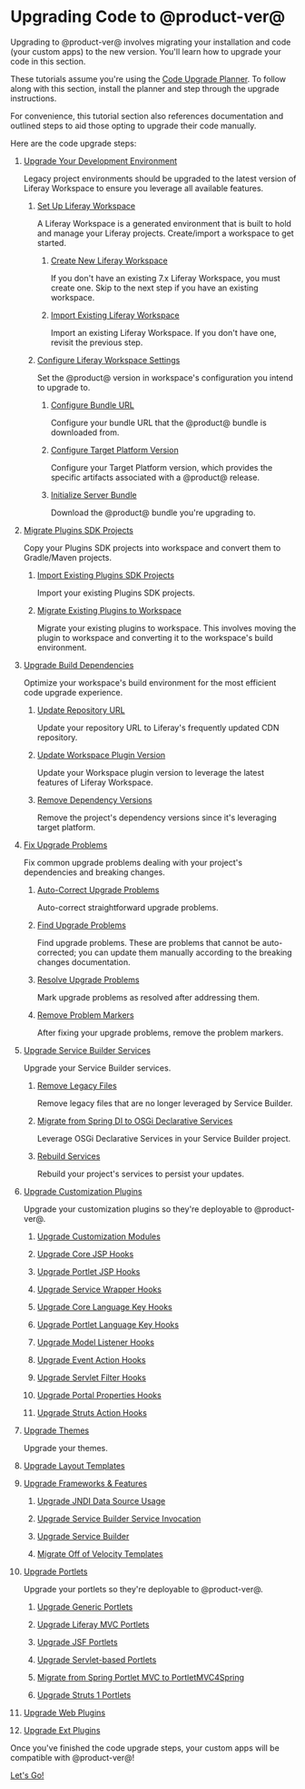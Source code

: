 # Upgrading Code to @product-ver@

Upgrading to @product-ver@ involves migrating your installation and code (your
custom apps) to the new version. You'll learn how to upgrade your code in this
section.

These tutorials assume you're using the
[Code Upgrade Planner](/docs/reference/7-2/-/knowledge_base/r/code-upgrade-planner).
To follow along with this section, install the planner and step through the
upgrade instructions.

For convenience, this tutorial section also references documentation and
outlined steps to aid those opting to upgrade their code manually.

Here are the code upgrade steps:

1.  [Upgrade Your Development Environment](/docs/tutorials/7-2/-/knowledge_base/t/upgrading-your-development-environment)

    Legacy project environments should be upgraded to the latest version of
    Liferay Workspace to ensure you leverage all available features.

    1.  [Set Up Liferay Workspace](/docs/tutorials/7-2/-/knowledge_base/t/upgrading-your-development-environment#setting-up-liferay-workspace)

        A Liferay Workspace is a generated environment that is built to hold
        and manage your Liferay projects. Create/import a workspace to get
        started.

        1.  [Create New Liferay Workspace](/docs/tutorials/7-2/-/knowledge_base/t/upgrading-your-development-environment#creating-new-liferay-workspace) <!--commandId="create_new_liferay_workspace"-->

            If you don't have an existing 7.x Liferay Workspace, you must create
            one. Skip to the next step if you have an existing workspace.

        2.  [Import Existing Liferay Workspace](/docs/tutorials/7-2/-/knowledge_base/t/upgrading-your-development-environment#importing-existing-liferay-workspace)

            Import an existing Liferay Workspace. If you don't have one, revisit
            the previous step.

    2.  [Configure Liferay Workspace Settings](/docs/tutorials/7-2/-/knowledge_base/t/upgrading-your-development-environment#configuring-liferay-workspace)

        Set the @product@ version in workspace's configuration you intend to
        upgrade to.

        1.  [Configure Bundle URL](/docs/tutorials/7-2/-/knowledge_base/t/upgrading-your-development-environment#configuring-bundle-url)

            Configure your bundle URL that the @product@ bundle is downloaded
            from.

        2.  [Configure Target Platform Version](/docs/tutorials/7-2/-/knowledge_base/t/upgrading-your-development-environment#configuring-target-platform-version)

            Configure your Target Platform version, which provides the specific
            artifacts associated with a @product@ release.

        3.  [Initialize Server Bundle](/docs/tutorials/7-2/-/knowledge_base/t/upgrading-your-development-environment#initializing-server-bundle)

            Download the @product@ bundle you're upgrading to.

2.  [Migrate Plugins SDK Projects](/docs/tutorials/7-2/-/knowledge_base/t/migrating-plugins-sdk-projects-to-liferay-workspace)

    Copy your Plugins SDK projects into workspace and convert them to
    Gradle/Maven projects.

    1.  [Import Existing Plugins SDK Projects](/docs/tutorials/7-2/-/knowledge_base/t/migrating-plugins-sdk-projects-to-liferay-workspace#importing-existing-plugins-sdk-projects)

        Import your existing Plugins SDK projects.

    2.  [Migrate Existing Plugins to Workspace](/docs/tutorials/7-2/-/knowledge_base/t/migrating-plugins-sdk-projects-to-liferay-workspace#migrating-existing-plugins-to-workspace)

        Migrate your existing plugins to workspace. This involves moving the
        plugin to workspace and converting it to the workspace's build
        environment.

3.  [Upgrade Build Dependencies](/docs/tutorials/7-2/-/knowledge_base/t/upgrading-build-dependencies)

    Optimize your workspace's build environment for the most efficient code
    upgrade experience.

    1.  [Update Repository URL](/docs/tutorials/7-2/-/knowledge_base/t/upgrading-build-dependencies#updating-the-repository-url)

        Update your repository URL to Liferay's frequently updated CDN
        repository.

    2.  [Update Workspace Plugin Version](/docs/tutorials/7-2/-/knowledge_base/t/upgrading-build-dependencies#updating-the-workspace-plugin-version)

        Update your Workspace plugin version to leverage the latest features of
        Liferay Workspace.

    3.  [Remove Dependency Versions](/docs/tutorials/7-2/-/knowledge_base/t/upgrading-build-dependencies#removing-the-projects-dependency-versions)

        Remove the project's dependency versions since it's leveraging target
        platform.

4.  [Fix Upgrade Problems](/docs/tutorials/7-2/-/knowledge_base/t/fixing-upgrade-problems)

    Fix common upgrade problems dealing with your project's dependencies and
    breaking changes.

    1.  [Auto-Correct Upgrade Problems](/docs/tutorials/7-2/-/knowledge_base/t/fixing-upgrade-problems#auto-correcting-upgrade-problems)

        Auto-correct straightforward upgrade problems.

    2.  [Find Upgrade Problems](/docs/tutorials/7-2/-/knowledge_base/t/fixing-upgrade-problems#finding-upgrade-problems)

        Find upgrade problems. These are problems that cannot be auto-corrected;
        you can update them manually according to the breaking changes
        documentation.

    3.  [Resolve Upgrade Problems](/docs/tutorials/7-2/-/knowledge_base/t/fixing-upgrade-problems#resolving-upgrade-problems)

        Mark upgrade problems as resolved after addressing them.

    4.  [Remove Problem Markers](/docs/tutorials/7-2/-/knowledge_base/t/fixing-upgrade-problems#removing-problem-markers)

        After fixing your upgrade problems, remove the problem markers.

5.  [Upgrade Service Builder Services](/docs/tutorials/7-2/-/knowledge_base/t/upgrading-service-builder-services)

    Upgrade your Service Builder services.

    1.  [Remove Legacy Files](/docs/tutorials/7-2/-/knowledge_base/t/removing-legacy-files)

        Remove legacy files that are no longer leveraged by Service Builder.

    2.  [Migrate from Spring DI to OSGi Declarative Services](/docs/tutorials/7-2/-/knowledge_base/t/converting-a-service-builder-module-from-spring-di-to-osgi-ds)

        Leverage OSGi Declarative Services in your Service Builder project.

    3.  [Rebuild Services](/docs/tutorials/7-2/-/knowledge_base/t/rebuilding-services)

        Rebuild your project's services to persist your updates.

6.  [Upgrade Customization Plugins](/docs/tutorials/7-2/-/knowledge_base/t/upgrading-customization-plugins)

    Upgrade your customization plugins so they're deployable to @product-ver@.

    1.  [Upgrade Customization Modules](/docs/tutorials/7-2/-/knowledge_base/t/upgrading-customization-modules)

    2.  [Upgrade Core JSP Hooks](/docs/tutorials/7-2/-/knowledge_base/t/upgrading-core-jsp-hooks)

    3.  [Upgrade Portlet JSP Hooks](/docs/tutorials/7-2/-/knowledge_base/t/upgrading-portlet-jsp-hooks)

    4.  [Upgrade Service Wrapper Hooks](/docs/tutorials/7-2/-/knowledge_base/t/upgrading-service-wrapper-hooks)

    5.  [Upgrade Core Language Key Hooks](/docs/tutorials/7-2/-/knowledge_base/t/upgrading-core-language-key-hooks)

    6.  [Upgrade Portlet Language Key Hooks](/docs/tutorials/7-2/-/knowledge_base/t/upgrading-portlet-language-key-hooks)

    7.  [Upgrade Model Listener Hooks](/docs/tutorials/7-2/-/knowledge_base/t/upgrading-model-listener-hooks)

    8.  [Upgrade Event Action Hooks](/docs/tutorials/7-2/-/knowledge_base/t/upgrading-event-action-hooks)

    9.  [Upgrade Servlet Filter Hooks](/docs/tutorials/7-2/-/knowledge_base/t/upgrading-servlet-filter-hooks)

    10. [Upgrade Portal Properties Hooks](/docs/tutorials/7-2/-/knowledge_base/t/upgrading-override-extension-hooks)

    11. [Upgrade Struts Action Hooks](/docs/tutorials/7-2/-/knowledge_base/t/upgrading-struts-action-hooks)

7.  [Upgrade Themes]()

    Upgrade your themes.

8.  [Upgrade Layout Templates]()

9.  [Upgrade Frameworks & Features]()

    1.  [Upgrade JNDI Data Source Usage]()

    2.  [Upgrade Service Builder Service Invocation]()

    3.  [Upgrade Service Builder]()

    4.  [Migrate Off of Velocity Templates]()

10. [Upgrade Portlets](/docs/tutorials/7-2/-/knowledge_base/t/upgrading-portlets)

    Upgrade your portlets so they're deployable to @product-ver@.

    1.  [Upgrade Generic Portlets](/docs/tutorials/7-2/-/knowledge_base/t/upgrading-a-genericportlet)

    2.  [Upgrade Liferay MVC Portlets](/docs/tutorials/7-2/-/knowledge_base/t/upgrading-a-liferay-mvc-portlet)

    3.  [Upgrade JSF Portlets](/docs/tutorials/7-2/-/knowledge_base/t/upgrading-a-liferay-jsf-portlet)

    4.  [Upgrade Servlet-based Portlets](/docs/tutorials/7-2/-/knowledge_base/t/upgrading-a-servlet-based-portlet)

    5.  [Migrate from Spring Portlet MVC to PortletMVC4Spring]()

    6.  [Upgrade Struts 1 Portlets](/docs/tutorials/7-2/-/knowledge_base/t/upgrading-a-struts-1-portlet)

11.  [Upgrade Web Plugins]()

12.  [Upgrade Ext Plugins]()



Once you've finished the code upgrade steps, your custom apps will be compatible
with @product-ver@!

<a class="go-link btn btn-primary" href="/docs/7-2/tutorials/-/knowledge_base/t/upgrading-your-development-environment">Let's Go!<span class="icon-circle-arrow-right"></span></a>

